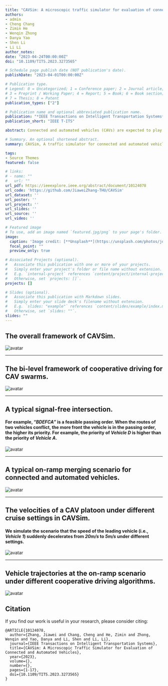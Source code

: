 ```yaml
---
title: "CAVSim: A microscopic traffic simulator for evaluation of connected and automated vehicles"
authors:
- admin
- Cheng Chang
- Zimin He
- Wenqin Zhong
- Danya Yao
- Shen Li
- Li Li
author_notes:
date: "2023-04-24T00:00:00Z"
doi: "10.1109/TITS.2023.3273565"

# Schedule page publish date (NOT publication's date).
publishDate: "2023-04-01T00:00:00Z"

# Publication type.
# Legend: 0 = Uncategorized; 1 = Conference paper; 2 = Journal article;
# 3 = Preprint / Working Paper; 4 = Report; 5 = Book; 6 = Book section;
# 7 = Thesis; 8 = Patent
publication_types: ["2"]

# Publication name and optional abbreviated publication name.
publication: "*IEEE Transactions on Intelligent Transportation Systems*"
publication_short: "IEEE T-ITS"

abstract: Connected and automated vehicles (CAVs) are expected to play a vital role in the emerging intelligent transportation system. In recent years, researchers have proposed various cooperative driving methods for CAVs, and there is an urgent need for a generic and unified traffic simulator to simulate and evaluate these methods. However, traditional traffic simulators have two critical deficiencies for CAV simulation needs, 1) the planning and dynamical modeling of vehicles in traditional simulators are based on a feedback mode, which is incompatible with the feed-forward decision and planning that CAVs commonly adopt; 2) the traditional simulators cannot provide typical traffic scenarios and corresponding standardized algorithms for multi-CAV cooperative driving. In this paper, we introduce CAVSim, a novel microscopic traffic simulator for CAVs, to address these deficiencies. CAVSim is developed modularly according to the emerging technology of the CAV environment, emphasizes feed-forward decision and planning for CAVs, and highlights the cooperative decision and planning components in the CAV environment. CAVSim incorporates rich and typical traffic scenarios and provides standardized cooperative driving algorithms and comparable performance metrics for multi-CAV cooperative driving. With CAVSim, researchers can conveniently deploy decision, planning, and control methods for CAVs at different levels, evaluate their performance, compare them with the standardized algorithms incorporated in CAVSim, and even further explore their impact on traffic flow. As a unified platform for CAVs, CAVSim can facilitate the studies on CAVs and promote the advancement of methods and techniques for CAVs.

# Summary. An optional shortened abstract.
summary: CAVSim, A traffic simulator for connected and automated vehicles (CAVs).

tags:
- Source Themes
featured: false

# links:
# - name: ""
#   url: ""
url_pdf: https://ieeexplore.ieee.org/abstract/document/10124078
url_code: 'https://github.com/JiaweiZhang-THU/CAVSim'
url_dataset: ''
url_poster: ''
url_project: ''
url_slides: ''
url_source: ''
url_video: ''

# Featured image
# To use, add an image named `featured.jpg/png` to your page's folder. 
image:
  caption: 'Image credit: [**Unsplash**](https://unsplash.com/photos/jdD8gXaTZsc)'
  focal_point: ""
  preview_only: true

# Associated Projects (optional).
#   Associate this publication with one or more of your projects.
#   Simply enter your project's folder or file name without extension.
#   E.g. `internal-project` references `content/project/internal-project/index.md`.
#   Otherwise, set `projects: []`.
projects: []

# Slides (optional).
#   Associate this publication with Markdown slides.
#   Simply enter your slide deck's filename without extension.
#   E.g. `slides: "example"` references `content/slides/example/index.md`.
#   Otherwise, set `slides: ""`.
slides: ""
---
```


## The overall framework of CAVSim.
![avatar](./Fig_2.jpg)

---
## The bi-level framework of cooperative driving for CAV swarms. 
![avatar](./Fig_4.jpg)

---
##  A typical signal-free intersection. 
#### For example, “*BDEFCA*” is a feasible passing order. When the routes of two vehicles conflict, the more  front the vehicle is in the passing order, the higher its priority. For example, the priority of *Vehicle D* is higher than the priority of *Vehicle A*.

![avatar](./Fig_5.jpg)

---
##  A typical on-ramp merging scenario for connected and automated vehicles.
![avatar](./Fig_6.jpg)

---
## The velocities of a CAV platoon under different cruise settings in CAVSim.
#### We simulate the scenario that the speed of the leading vehicle (i.e., *Vehicle 1*) suddenly decelerates from *20m/s* to *5m/s* under different settings.
![avatar](./Fig_7.jpg)

---
##  Vehicle trajectories at the on-ramp scenario under different cooperative driving algorithms.
![avatar](./Fig_14.jpg)





## Citation
If you find our work is useful in your research, please consider citing:
```
@ARTICLE{10124078,
  author={Zhang, Jiawei and Chang, Cheng and He, Zimin and Zhong, Wenqin and Yao, Danya and Li, Shen and Li, Li},
  journal={IEEE Transactions on Intelligent Transportation Systems}, 
  title={CAVSim: A Microscopic Traffic Simulator for Evaluation of Connected and Automated Vehicles}, 
  year={2023},
  volume={},
  number={},
  pages={1-17},
  doi={10.1109/TITS.2023.3273565}
}
```


